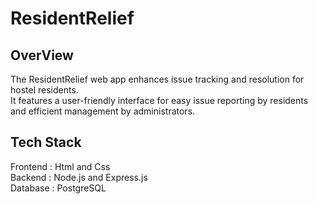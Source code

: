 # ResidentRelief
## OverView
The ResidentRelief web app enhances issue tracking and resolution for hostel residents.<br> It features a user-friendly interface for easy issue reporting by residents and efficient management by administrators.

## Tech Stack
Frontend : Html and Css<br>
Backend  : Node.js and Express.js<br>
Database : PostgreSQL
